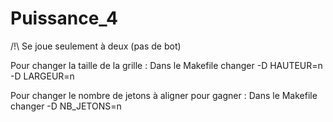 # Puissance_4
/!\ Se joue seulement à deux (pas de bot)

Pour changer la taille de la grille :
  Dans le Makefile changer -D HAUTEUR=n -D LARGEUR=n

Pour changer le nombre de jetons à aligner pour gagner : 
  Dans le Makefile changer -D NB_JETONS=n
